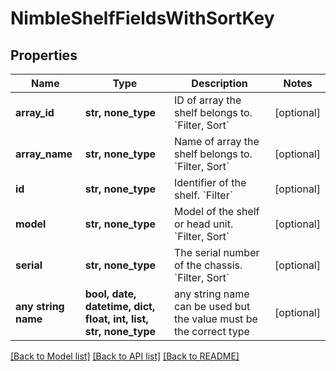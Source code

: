 # NimbleShelfFieldsWithSortKey


## Properties
Name | Type | Description | Notes
------------ | ------------- | ------------- | -------------
**array_id** | **str, none_type** | ID of array the shelf belongs to. &#x60;Filter, Sort&#x60; | [optional] 
**array_name** | **str, none_type** | Name of array the shelf belongs to. &#x60;Filter, Sort&#x60; | [optional] 
**id** | **str, none_type** | Identifier of the shelf. &#x60;Filter&#x60; | [optional] 
**model** | **str, none_type** | Model of the shelf or head unit. &#x60;Filter, Sort&#x60; | [optional] 
**serial** | **str, none_type** | The serial number of the chassis. &#x60;Filter, Sort&#x60; | [optional] 
**any string name** | **bool, date, datetime, dict, float, int, list, str, none_type** | any string name can be used but the value must be the correct type | [optional]

[[Back to Model list]](../README.md#documentation-for-models) [[Back to API list]](../README.md#documentation-for-api-endpoints) [[Back to README]](../README.md)


